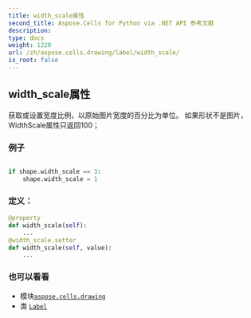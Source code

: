 ```yaml
---
title: width_scale属性
second_title: Aspose.Cells for Python via .NET API 参考文献
description:
type: docs
weight: 1220
url: /zh/aspose.cells.drawing/label/width_scale/
is_root: false
---
```

## width_scale属性

获取或设置宽度比例，以原始图片宽度的百分比为单位。
如果形状不是图片，WidthScale属性只返回100；

### 例子

```python

if shape.width_scale == 3:
    shape.width_scale = 1

```
### 定义：
```python
@property
def width_scale(self):
    ...
@width_scale.setter
def width_scale(self, value):
    ...
```

### 也可以看看
* 模块[`aspose.cells.drawing`](../../)
* 类 [`Label`](/cells/python-net/zh/aspose.cells.drawing/label)
